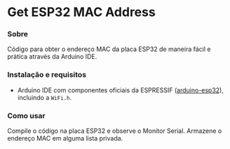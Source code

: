 # Get ESP32 MAC Address

### Sobre
Código para obter o endereço MAC da placa ESP32 de maneira fácil e prática através da Arduino IDE.

### Instalação e requisitos
- Arduino IDE com componentes oficiais da ESPRESSIF ([arduino-esp32](https://github.com/espressif/arduino-esp32)), incluindo a ``WiFi.h``.

### Como usar
Compile o código na placa ESP32 e observe o Monitor Serial. Armazene o endereço MAC em alguma lista privada.